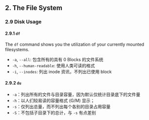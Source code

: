 ## 2. The File System

### 2.9 Disk Usage
#### 2.9.1 `df`
The `df` command shows you the utilization of your currently mounted filesystems. 

- `-a`, `--all`: 包含所有的具有 0 Blocks 的文件系统
- `-h`, `--human-readable`: 使用人类可读的格式
- `-i`, `--inodes`: 列出 inode 资讯，不列出已使用 block

#### 2.9.2 `du`
- `-a`：列出所有的文件与目录容量，因为默认仅统计目录底下的文件量
- `-h`：以人们较易读的容量格式 (G/M) 显示；
- `-s`：仅列出总量，而不列出每个各别的目录占用容量
- `-S`：不包括子目录下的总计，与 `-s` 有点差别
<!--stackedit_data:
eyJoaXN0b3J5IjpbLTM0ODI3ODM3MCwtNjU3NzM5Nzk0LDMzND
MxMjQ0XX0=
-->